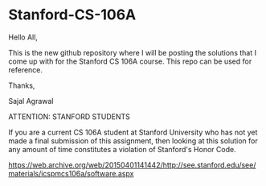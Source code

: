 # Stanford-CS-106A
Hello All,

This is the new github repository where I will be posting the solutions that I come up with for the Stanford CS 106A course. This repo can be used for reference.

Thanks,

Sajal Agrawal

ATTENTION:  STANFORD STUDENTS

If you are a current CS 106A student at Stanford University who has not yet made a final submission of this assignment, then looking at this solution for any amount of time constitutes a violation of Stanford's Honor Code.

https://web.archive.org/web/20150401141442/http://see.stanford.edu/see/materials/icspmcs106a/software.aspx
